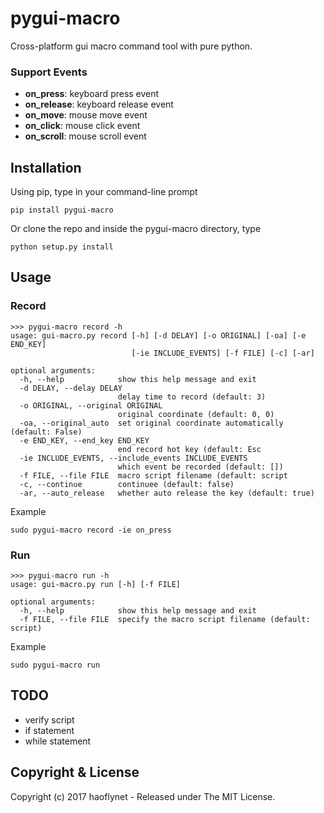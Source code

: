 # pygui-macro

Cross-platform gui macro command tool with pure python.

### Support Events

- **on_press**: keyboard press event
- **on_release**: keyboard release event
- **on_move**: mouse move event
- **on_click**: mouse click event
- **on_scroll**: mouse scroll event

## Installation

Using pip, type in your command-line prompt

```
pip install pygui-macro
```

Or clone the repo and inside the pygui-macro directory, type

```
python setup.py install
```

## Usage
### Record

```
>>> pygui-macro record -h
usage: gui-macro.py record [-h] [-d DELAY] [-o ORIGINAL] [-oa] [-e END_KEY]
                           [-ie INCLUDE_EVENTS] [-f FILE] [-c] [-ar]

optional arguments:
  -h, --help            show this help message and exit
  -d DELAY, --delay DELAY
                        delay time to record (default: 3)
  -o ORIGINAL, --original ORIGINAL
                        original coordinate (default: 0, 0)
  -oa, --original_auto  set original coordinate automatically (default: False)
  -e END_KEY, --end_key END_KEY
                        end record hot key (default: Esc
  -ie INCLUDE_EVENTS, --include_events INCLUDE_EVENTS
                        which event be recorded (default: [])
  -f FILE, --file FILE  macro script filename (default: script
  -c, --continue        continuee (default: false)
  -ar, --auto_release   whether auto release the key (default: true)
```

Example

```
sudo pygui-macro record -ie on_press
```

### Run

```
>>> pygui-macro run -h
usage: gui-macro.py run [-h] [-f FILE]

optional arguments:
  -h, --help            show this help message and exit
  -f FILE, --file FILE  specify the macro script filename (default: script)
```

Example

```
sudo pygui-macro run
```

## TODO
- verify script
- if statement
- while statement

## Copyright & License

Copyright (c) 2017 haoflynet - Released under The MIT License.